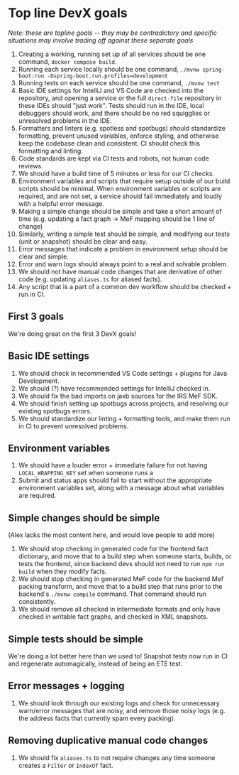 # Top line DevX goals
*Note: these are topline goals -- they may be contradictory and specific situations may involve trading off against these separate goals*

1. Creating a working, running set up of all services should be one command, `docker compose build`. 
1. Running each service locally should be one command, `./mvnw spring-boot:run -Dspring-boot.run.profiles=development`
1. Running tests on each service should be one command, `./mvnw test`
1. Basic IDE settings for IntelliJ and VS Code are checked into the repository, and opening a service or the full `direct-file` repository in these IDEs should "just work". Tests should run in the IDE, local debuggers should work, and there should be no red squigglies or unresolved problems in the IDE.
1. Formatters and linters (e.g. spotless and spotbugs) should standardize formatting, prevent unused variables, enforce styling, and otherwise keep the codebase clean and consistent. CI should check this formatting and linting. 
1. Code standards are kept via CI tests and robots, not human code reviews. 
1. We should have a build time of 5 minutes or less for our CI checks.
1. Environment variables and scripts that require setup outside of our build scripts should be minimal. When environment variables or scripts are required, and are not set, a service should fail immediately and loudly with a helpful error message. 
1. Making a simple change should be simple and take a short amount of time (e.g. updating a fact graph -> MeF mapping should be 1 line of change)
1. Similarly, writing a simple test should be simple, and modifying our tests (unit or snapshot) should be clear and easy. 
1. Error messages that indicate a problem in environment setup should be clear and simple. 
1. Error and warn logs should always point to a real and solvable problem. 
1. We should not have manual code changes that are derivative of other code (e.g. updating `aliases.ts` for aliased facts).
1. Any script that is a part of a common dev workflow should be checked + run in CI. 


## First 3 goals
We're doing great on the first 3 DevX goals! 

## Basic IDE settings
1. We should check in recommended VS Code settings + plugins for Java Development. 
1. We should (?) have recommended settings for IntelliJ checked in. 
1. We should fix the bad imports on jaxb sources for the IRS MeF SDK.
1. We should finish setting up spotbugs across projects, and resolving our existing spotbugs errors. 
1. We should standardize our linting + formatting tools, and make them run in CI to prevent unresolved problems. 

## Environment variables
1. We should have a louder error + immediate failure for not having `LOCAL_WRAPPING_KEY` set when someone runs a 
2. Submit and status apps should fail to start without the appropriate environment variables set, along with a message about what variables are required.

## Simple changes should be simple
(Alex lacks the most content here, and would love people to add more)
1. We should stop checking in generated code for the frontend fact dictionary, and move that to a build step when someone starts, builds, or tests the frontend, since backend devs should not need to run `npm run build` when they modify facts. 
1. We should stop checking in generated MeF code for the backend Mef packing transform, and move that to a build step that runs prior to the backend's `./mvnw compile` command. That command should run consistently. 
1. We should remove all checked in intermediate formats and only have checked in writable fact graphs, and checked in XML snapshots. 

## Simple tests should be simple
We're doing a lot better here than we used to! Snapshot tests now run in CI and regenerate automagically, instead of being an ETE test. 

## Error messages + logging
1. We should look through our existing logs and check for unnecessary warn/error messages that are noisy, and remove those noisy logs (e.g. the address facts that currently spam every packing). 

## Removing duplicative manual code changes
1. We should fix `aliases.ts` to not require changes any time someone creates a `Filter` or `IndexOf` fact. 
